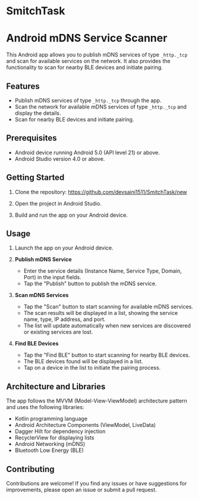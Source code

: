 # SmitchTask

# Android mDNS Service Scanner

This Android app allows you to publish mDNS services of type `_http._tcp` and scan for available services on the network. It also provides the functionality to scan for nearby BLE devices and initiate pairing.

## Features

- Publish mDNS services of type `_http._tcp` through the app.
- Scan the network for available mDNS services of type `_http._tcp` and display the details.
- Scan for nearby BLE devices and initiate pairing.

## Prerequisites

- Android device running Android 5.0 (API level 21) or above.
- Android Studio version 4.0 or above.

## Getting Started

1. Clone the repository: https://github.com/devsaini1511/SmitchTask/new

2. Open the project in Android Studio.

3. Build and run the app on your Android device.

## Usage

1. Launch the app on your Android device.

2. **Publish mDNS Service**
   - Enter the service details (Instance Name, Service Type, Domain, Port) in the input fields.
   - Tap the "Publish" button to publish the mDNS service.

3. **Scan mDNS Services**
   - Tap the "Scan" button to start scanning for available mDNS services.
   - The scan results will be displayed in a list, showing the service name, type, IP address, and port.
   - The list will update automatically when new services are discovered or existing services are lost.

4. **Find BLE Devices**
   - Tap the "Find BLE" button to start scanning for nearby BLE devices.
   - The BLE devices found will be displayed in a list.
   - Tap on a device in the list to initiate the pairing process.

## Architecture and Libraries

The app follows the MVVM (Model-View-ViewModel) architecture pattern and uses the following libraries:

- Kotlin programming language
- Android Architecture Components (ViewModel, LiveData)
- Dagger Hilt for dependency injection
- RecyclerView for displaying lists
- Android Networking (mDNS)
- Bluetooth Low Energy (BLE)

## Contributing

Contributions are welcome! If you find any issues or have suggestions for improvements, please open an issue or submit a pull request.


